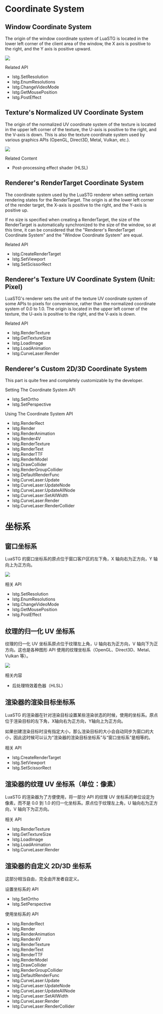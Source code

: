 # Coordinate System

## Window Coordinate System

The origin of the window coordinate system of LuaSTG is located in the lower left corner of the client area of the window, the X axis is positive to the right, and the Y axis is positive upward.

![](images/coord_system_window.png)

Related API
* lstg.SetResolution
* lstg.EnumResolutions
* lstg.ChangeVideoMode
* lstg.GetMousePosition
* lstg.PostEffect

## Texture's Normalized UV Coordinate System

The origin of the normalized UV coordinate system of the texture is located in the upper left corner of the texture, the U-axis is positive to the right, and the V-axis is down. This is also the texture coordinate system used by various graphics APIs (OpenGL, Direct3D, Metal, Vulkan, etc.).

![](images/coord_system_texture.png)

Related Content
* Post-processing effect shader (HLSL)

## Renderer's RenderTarget Coordinate System

The coordinate system used by the LuaSTG renderer when setting certain rendering states for the RenderTarget. The origin is at the lower left corner of the render target, the X-axis is positive to the right, and the Y-axis is positive up.

If no size is specified when creating a RenderTarget, the size of the RenderTarget is automatically synchronized to the size of the window, so at this time, it can be considered that the "Renderer's RenderTarget Coordinate System" and the "Window Coordinate System" are equal.

Related API
* lstg.CreateRenderTarget
* lstg.SetViewport
* lstg.SetScissorRect

## Renderer's Texture UV Coordinate System (Unit: Pixel)

LuaSTG's renderer sets the unit of the texture UV coordinate system of some APIs to pixels for convenience, rather than the normalized coordinate system of 0.0 to 1.0. The origin is located in the upper left corner of the texture, the U-axis is positive to the right, and the V-axis is down.

Related API
* lstg.RenderTexture
* lstg.GetTextureSize
* lstg.LoadImage
* lstg.LoadAnimation
* lstg.CurveLaser:Render

## Renderer's Custom 2D/3D Coordinate System

This part is quite free and completely customizable by the developer.

Setting The Coordinate System API
* lstg.SetOrtho
* lstg.SetPerspective

Using The Coordinate System API
* lstg.RenderRect
* lstg.Render
* lstg.RenderAnimation
* lstg.Render4V
* lstg.RenderTexture
* lstg.RenderText
* lstg.RenderTTF
* lstg.RenderModel
* lstg.DrawCollider
* lstg.RenderGroupCollider
* lstg.DefaultRenderFunc
* lstg.CurveLaser:Update
* lstg.CurveLaser:UpdateNode
* lstg.CurveLaser:UpdateAllNode
* lstg.CurveLaser:SetAllWidth
* lstg.CurveLaser:Render
* lstg.CurveLaser:RenderCollider

# 坐标系

## 窗口坐标系

LuaSTG 的窗口坐标系的原点位于窗口客户区的左下角，X 轴向右为正方向，Y 轴向上为正方向。

![](images/coord_system_window.png)

相关 API
* lstg.SetResolution
* lstg.EnumResolutions
* lstg.ChangeVideoMode
* lstg.GetMousePosition
* lstg.PostEffect

## 纹理的归一化 UV 坐标系

纹理的归一化 UV 坐标系原点位于纹理左上角，U 轴向右为正方向，V 轴向下为正方向。这也是各种图形 API 使用的纹理坐标系（OpenGL、Direct3D、Metal、Vulkan 等）。

![](images/coord_system_texture.png)

相关内容
* 后处理特效着色器（HLSL）

## 渲染器的渲染目标坐标系

LuaSTG 的渲染器在针对渲染目标设置某些渲染状态的时候，使用的坐标系。原点位于渲染目标的左下角，X轴向右为正方向，Y轴向上为正方向。

如果创建渲染目标时没有指定大小，那么渲染目标的大小会自动同步为窗口的大小，因此这时候可以认为“渲染器的渲染目标坐标系”与“窗口坐标系”是相等的。

相关 API
* lstg.CreateRenderTarget
* lstg.SetViewport
* lstg.SetScissorRect

## 渲染器的纹理 UV 坐标系（单位：像素）

LuaSTG 的渲染器为了方便使用，将一部分 API 的纹理 UV 坐标系的单位设定为像素，而不是 0.0 到 1.0 的归一化坐标系。原点位于纹理左上角，U 轴向右为正方向，V 轴向下为正方向。

相关 API
* lstg.RenderTexture
* lstg.GetTextureSize
* lstg.LoadImage
* lstg.LoadAnimation
* lstg.CurveLaser:Render

## 渲染器的自定义 2D/3D 坐标系

这部分相当自由，完全由开发者自定义。

设置坐标系的 API
* lstg.SetOrtho
* lstg.SetPerspective

使用坐标系的 API
* lstg.RenderRect
* lstg.Render
* lstg.RenderAnimation
* lstg.Render4V
* lstg.RenderTexture
* lstg.RenderText
* lstg.RenderTTF
* lstg.RenderModel
* lstg.DrawCollider
* lstg.RenderGroupCollider
* lstg.DefaultRenderFunc
* lstg.CurveLaser:Update
* lstg.CurveLaser:UpdateNode
* lstg.CurveLaser:UpdateAllNode
* lstg.CurveLaser:SetAllWidth
* lstg.CurveLaser:Render
* lstg.CurveLaser:RenderCollider

